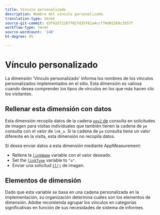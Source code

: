 ```yaml
---
title: Vínculo personalizado
description: Nombre del vínculo personalizado.
translation-type: tm+mt
source-git-commit: d3f92d72207f027d35f81a4ccf70d01569c3557f
workflow-type: tm+mt
source-wordcount: '148'
ht-degree: 0%

---
```



# Vínculo personalizado

La dimensión &#39;Vínculo personalizado&#39; informa los nombres de los vínculos personalizados implementados en el sitio. Esta dimensión es valiosa cuando desea comprender los tipos de vínculos en los que más hacen clic los visitantes.

## Rellenar esta dimensión con datos

Esta dimensión recopila datos de la cadena [`pev2` de](/help/implement/validate/query-parameters.md) consulta en solicitudes de imagen para visitas individuales que también tienen la cadena de `pe` consulta con el valor de `lnk_o`. Si la cadena de `pe` consulta tiene un valor diferente en la visita, esta dimensión no recopila datos.

Si desea enviar datos a esta dimensión mediante AppMeasurement:

* Rellene la [`linkName`](/help/implement/vars/config-vars/linkname.md) variable con el valor deseado.
* Set the [`linkType`](/help/implement/vars/config-vars/linktype.md) variable to `"o"`.
* Enviar una solicitud [`tl()`](/help/implement/vars/functions/tl-method.md) de imagen.

## Elementos de dimensión

Dado que esta variable se basa en una cadena personalizada en la implementación, su organización determina cuáles son los elementos de dimensión. Adobe recomienda agrupar los vínculos en categorías significativas en función de sus necesidades de sistema de informes.
